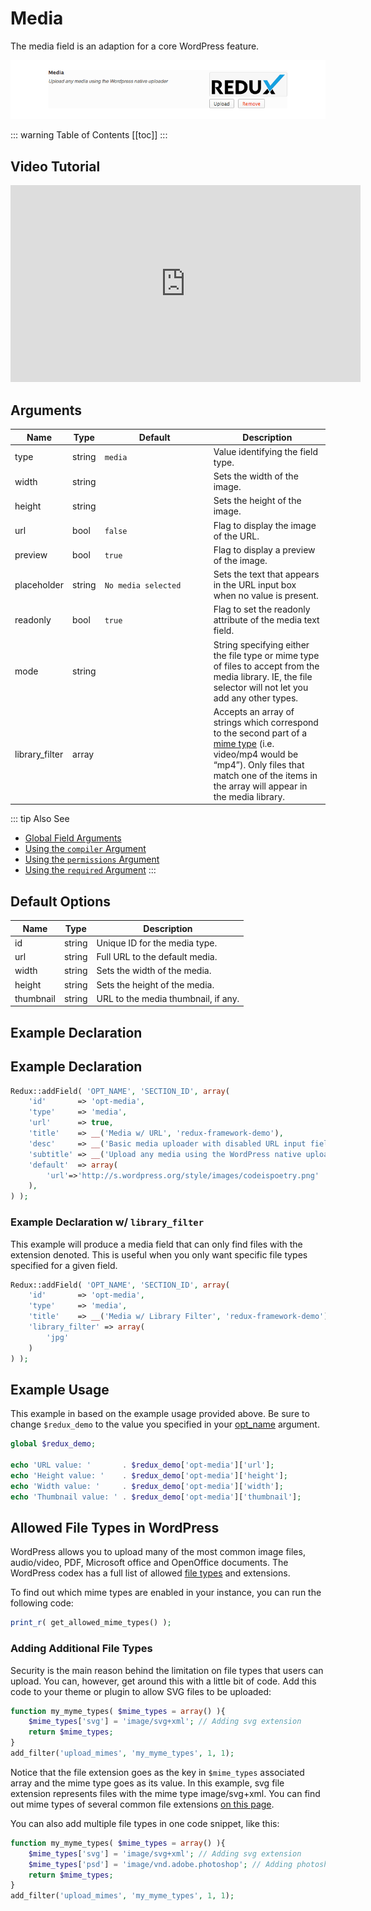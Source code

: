 # Media

The media field is an adaption for a core WordPress feature.

<span style="display:block;text-align:center">![](./img/media.png)</span>

::: warning Table of Contents
[[toc]]
:::

## Video Tutorial

<center><iframe width="560" height="315" src="https://www.youtube.com/embed/kEZYIWSk1Tk" frameborder="0" allow="accelerometer; autoplay; encrypted-media; gyroscope; picture-in-picture" allowfullscreen></iframe></center>

## Arguments
|Name|Type|<div style="width:160px;">Default</div>|Description|
|--- |--- |--- |--- |
|type|string|`media`|Value identifying the field type.|
|width|string||Sets the width of the image.|
|height|string||Sets the height of the image.|
|url|bool|`false`|Flag to display the image of the URL.|
|preview|bool|`true`|Flag to display a preview of the image.|
|placeholder|string|`No media selected`|Sets the text that appears in the URL input box when no value is present.|
|readonly|bool|`true`|Flag to set the readonly attribute of the media text field.|
|mode|string||String specifying either the file type or mime type of files to accept from the media library. IE, the file selector will not let you add any other types.|
|library_filter|array||Accepts an array of strings which correspond to the second part of a [mime type](https://codex.wordpress.org/Function_Reference/get_allowed_mime_types#Default_allowed_mime_types) (i.e. video/mp4 would be “mp4”). Only files that match one of the items in the array will appear in the media library.|

::: tip Also See
- [Global Field Arguments](../configuration/fields/arguments.md)
- [Using the `compiler` Argument](../configuration/fields/compiler.md)
- [Using the `permissions` Argument](../configuration/fields/permissions.md)
- [Using the `required` Argument](../configuration/fields/required.md)
:::

## Default Options

|Name|Type|Description|
|--- |--- |--- |
|id|string|Unique ID for the media type.|
|url|string|Full URL to the default media.|
|width|string|Sets the width of the media.|
|height|string|Sets the height of the media.|
|thumbnail|string|URL to the media thumbnail, if any.|



## Example Declaration
<script>
import builder from './media.json';
export default {
    data () {
        return {
            builder: builder,
            defaults: {
                'color'       : '#333', 
                'font-style'  : '700', 
                'font-family' : 'Abel', 
                'google'      : true,
                'font-size'   : '33px', 
                'line-height' : '40'
            }
        };
    }
}
</script>
<builder :builder_json="builder" :builder_defaults="defaults" />

## Example Declaration
```php
Redux::addField( 'OPT_NAME', 'SECTION_ID', array(
    'id'       => 'opt-media',
    'type'     => 'media', 
    'url'      => true,
    'title'    => __('Media w/ URL', 'redux-framework-demo'),
    'desc'     => __('Basic media uploader with disabled URL input field.', 'redux-framework-demo'),
    'subtitle' => __('Upload any media using the WordPress native uploader', 'redux-framework-demo'),
    'default'  => array(
        'url'=>'http://s.wordpress.org/style/images/codeispoetry.png'
    ),
) );
```

### Example Declaration w/ `library_filter`
This example will produce a media field that can only find files with the extension denoted. This is useful when you only want specific file types specified for a given field.

```php
Redux::addField( 'OPT_NAME', 'SECTION_ID', array(
    'id'       => 'opt-media',
    'type'     => 'media', 
    'title'    => __('Media w/ Library Filter', 'redux-framework-demo'),
    'library_filter' => array(
        'jpg'
    )
) );
```

## Example Usage
This example in based on the example usage provided above. Be sure to change `$redux_demo` to the value you specified in your [opt_name](../configuration/global_arguments.md#opt_name) argument.

```php
global $redux_demo;

echo 'URL value: '       . $redux_demo['opt-media']['url'];
echo 'Height value: '    . $redux_demo['opt-media']['height'];
echo 'Width value: '     . $redux_demo['opt-media']['width'];
echo 'Thumbnail value: ' . $redux_demo['opt-media']['thumbnail'];
```

## Allowed File Types in WordPress
WordPress allows you to upload many of the most common image files, audio/video, PDF, Microsoft office and OpenOffice 
documents. The WordPress codex has a full list of allowed 
[file types](https://codex.wordpress.org/Function_Reference/get_allowed_mime_types#Default_allowed_mime_types) and 
extensions.

To find out which mime types are enabled in your instance, you can run the following code:
```php
print_r( get_allowed_mime_types() );
```

### Adding Additional File Types

Security is the main reason behind the limitation on file types that users can upload. You can, however, get around this
with a little bit of code. Add this code to your theme or plugin to allow SVG files to be uploaded:

```php
function my_myme_types( $mime_types = array() ){
    $mime_types['svg'] = 'image/svg+xml'; // Adding svg extension
    return $mime_types;
}
add_filter('upload_mimes', 'my_myme_types', 1, 1);
```

Notice that the file extension goes as the key in `$mime_types` associated array and the mime type goes as its value. In 
this example, svg file extension represents files with the mime type image/svg+xml. You can find out mime types of 
several common file extensions [on this page](http://www.freeformatter.com/mime-types-list.html).

You can also add multiple file types in one code snippet, like this:

```php
function my_myme_types( $mime_types = array() ){
    $mime_types['svg'] = 'image/svg+xml'; // Adding svg extension
    $mime_types['psd'] = 'image/vnd.adobe.photoshop'; // Adding photoshop files
    return $mime_types;
}
add_filter('upload_mimes', 'my_myme_types', 1, 1);
```
